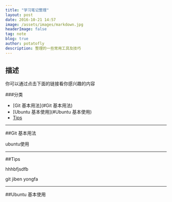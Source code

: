 ```yaml
---
title: "学习笔记整理"
layout: post
date: 2016-10-21 14:57
image: /assets/images/markdown.jpg
headerImage: false
tag: note
blog: true
author: potatofly
description: 整理的一些常用工具及技巧
---
```


## 描述

你可以通过点击下面的链接看你感兴趣的内容

###分类
- [Git 基本用法](#Git 基本用法)
- [Ubuntu 基本使用](#Ubuntu 基本使用)
- [Tips](#Tips)

---

##Git 基本用法










ubuntu使用


---

##Tips




hhhbfjsdfb

















































git jiben yongfa 

---

##Ubuntu 基本使用

